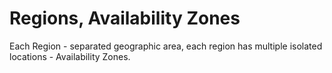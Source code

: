 # Regions, Availability Zones
Each Region - separated geographic area, each region has multiple isolated locations - Availability Zones. 


